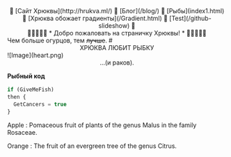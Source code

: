 <center>🥒 [Сайт Хрюквы](http://hrukva.ml/) 🥒 [Блог](/blog/) 🥒 [Рыбы](index1.html) 🥒 [Хрюква обожает градиенты](/Gradient.html) 🥒 [Test](/github-slideshow) 🥒</center>  
<center>🥒🥒🥒🥒🥒 * Добро пожаловать на страничку Хрюквы! * 🥒🥒🥒🥒🥒</center>
Чем больше огурцов, тем <del>лучше</del>.
# <center>ХРЮКВА ЛЮБИТ РЫБКУ</center>
![Image](heart.png)
<center>...(и раков).</center>

**Рыбный код**

```Javascript 
if (GiveMeFish)
then {
  GetCancers = true
}
```

Apple
:   Pomaceous fruit of plants of the genus Malus in 
    the family Rosaceae.

Orange
:   The fruit of an evergreen tree of the genus Citrus.
